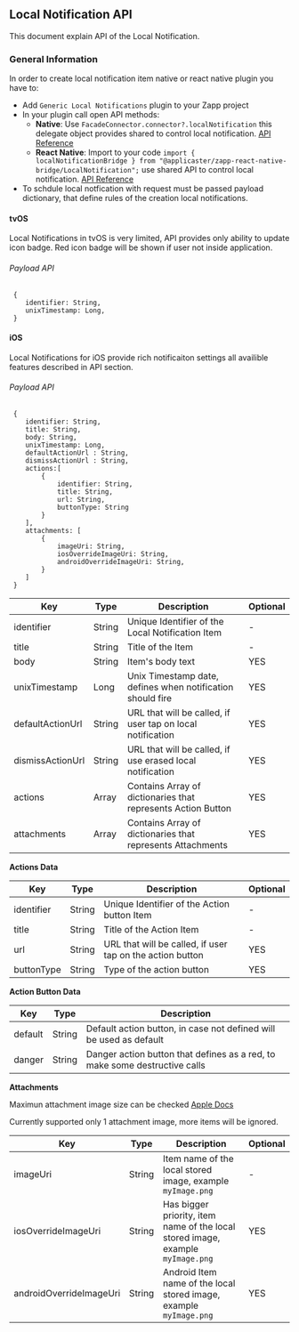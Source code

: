 ## Local Notification API

This document explain API of the Local Notification.

### General Information

In order to create local notification item  native or react native plugin you have to:

* Add `Generic Local Notifications` plugin to your Zapp project
* In your plugin call open API methods:
	* __Native__: Use `FacadeConnector.connector?.localNotification` this delegate object provides shared to control local notification.
[API Reference](https://github.com/applicaster/AppleApplicasterFrameworks/blob/master/Frameworks/ZappCore/Files/Universal/FacadeConnector/Protocols/FacadeConnectorLocalNotificationProtocol.swift)
	* __React Native__: Import to your code `import { localNotificationBridge } from "@applicaster/zapp-react-native-bridge/LocalNotification";` use shared API to control local notification.
[API Reference](https://github.com/applicaster/QuickBrick/blob/master/packages/zapp-react-native-bridge/LocalNotification/index.js)
* To schdule local notfication with request must be passed payload dictionary, that define rules of the creation local notifications.

#### tvOS

Local Notifications in tvOS is very limited, API provides only ability to update icon badge.
Red icon badge will be shown if user not inside application.

###### Payload API

```
 {
    identifier: String,
    unixTimestamp: Long,
 }
```

#### iOS

Local Notifications for iOS provide rich notificaiton settings all availible features described in API section.

###### Payload API

```
 {
    identifier: String,
    title: String,
    body: String,
    unixTimestamp: Long,
    defaultActionUrl : String,
    dismissActionUrl : String,
    actions:[
        {
            identifier: String,
            title: String,
            url: String,
            buttonType: String
        }
    ],
    attachments: [
        {
            imageUri: String,
            iosOverrideImageUri: String,
            androidOverrideImageUri: String,
        }
    ]
 }
```

| Key | Type | Description | Optional
|--------|--------|--------|--------|
|identifier|String|Unique Identifier of the Local Notification Item|-|
|title|String|Title of the Item|-|
|body|String|Item's body text|YES|
|unixTimestamp|Long|Unix Timestamp date, defines when notification should fire|YES|
|defaultActionUrl|String|URL that will be called, if user tap on local notification|YES|
|dismissActionUrl|String|URL that will be called, if use erased local notification|YES|
|actions|Array|Contains Array of dictionaries that represents Action Button|YES|
|attachments|Array|Contains Array of dictionaries that represents Attachments|YES|

__Actions Data__

| Key | Type | Description | Optional
|--------|--------|--------|--------|
|identifier|String|Unique Identifier of the Action button Item|-|
|title|String|Title of the Action Item|-|
|url|String|URL that will be called, if user tap on the action button|YES|
|buttonType|String|Type of the action button|YES||-|

__Action Button Data__

| Key | Type | Description |
|--------|--------|--------|
|default|String|Default action button, in case not defined will be used as default|
|danger|String|Danger action button that defines as a red, to make some destructive calls|

__Attachments__

Maximun attachment image size can be checked [Apple Docs](https://developer.apple.com/documentation/usernotifications/unnotificationattachment)

Currently supported only 1 attachment image, more items will be ignored.

| Key | Type | Description | Optional
|--------|--------|--------|--------|
|imageUri|String|Item name of the local stored image, example `myImage.png`|-|
|iosOverrideImageUri|String|Has bigger priority, item name of the local stored image, example `myImage.png`|YES|
|androidOverrideImageUri|String|Android Item name of the local stored image, example `myImage.png`|YES|

